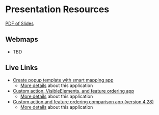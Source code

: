 # Presentation Resources

[PDF of Slides](https://lboyd93.github.io/DevSummit-Presentations/2024/better-ux-popups/better-ux-popups-slides.pdf)

## Webmaps
- TBD

## Live Links

- [Create popup template with smart mapping app](https://lboyd93.github.io/DevSummit-Presentations/2024/better-ux-popups/smartmapping-popup/)
   - [More details](https://github.com/lboyd93/DevSummit-Presentations/tree/main/2024/better-ux-popups/smartmapping-popup) about this application
- [Custom action, VisibleElements, and feature ordering app](https://lboyd93.github.io/DevSummit-Presentations/2024/better-ux-popups/custom-actions/)
   - [More details](https://github.com/lboyd93/DevSummit-Presentations/tree/main/2024/better-ux-popups/custom-actions) about this application 
- [Custom action and feature ordering comparison app (version 4.28)](https://lboyd93.github.io/DevSummit-Presentations/2024/better-ux-popups/custom-actions-428/)
   - [More details](https://github.com/lboyd93/DevSummit-Presentations/tree/main/2024/better-ux-popups/custom-actions-428) about this application 
